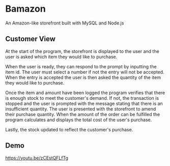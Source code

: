 # Bamazon
An Amazon-like storefront built with MySQL and Node.js

## Customer View
At the start of the program, the storefront is displayed to the user and the user is asked which item they would like to purchase.

When the user is ready, they can respond to the prompt by inputting the item id. The user must select a number if not the entry will not be accepted. When the entry is accepted the user is then asked the quantity of the item they would like to purchase.

Once the item and amount have been logged the program verifies that there is enough stock to meet the customer's demand. If not, the transaction is stopped and the user is prompted with the message stating that there is an insufficient quantity. The user is presented with the storefront to amend their purchase quantity. When the amount of the order can be fulfilled the program calculates and displays the total cost of the user's purchase.

Lastly, the stock updated to reflect the customer's purchase.

## Demo

https://youtu.be/zCEstQFLfTg